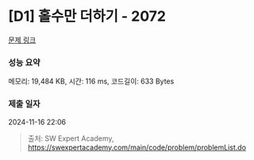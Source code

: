 # [D1] 홀수만 더하기 - 2072 

[문제 링크](https://swexpertacademy.com/main/code/problem/problemDetail.do?contestProbId=AV5QSEhaA5sDFAUq) 

### 성능 요약

메모리: 19,484 KB, 시간: 116 ms, 코드길이: 633 Bytes

### 제출 일자

2024-11-16 22:06



> 출처: SW Expert Academy, https://swexpertacademy.com/main/code/problem/problemList.do